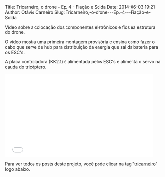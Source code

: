 Title: Tricarneiro, o drone - Ep. 4 - Fiação e Solda
Date: 2014-06-03 19:21
Author: Otávio Carneiro
Slug: Tricarneiro,-o-drone---Ep.-4---Fiação-e-Solda

Vídeo sobre a colocação dos componentes eletrônicos e fios na estrutura
do drone.

O vídeo mostra uma primeira montagem provisória e ensina como fazer o
cabo que serve de hub para distribuição da energia que sai da bateria
para os ESC's.

A placa controladora (KK2.1) é alimentada pelos ESC's e alimenta o servo
na cauda do tricóptero.

<iframe allowfullscreen frameborder="0" height="270" src="//www.youtube.com/embed/RjGQXH8p4R8" width="480"></iframe>

Para ver todos os posts deste projeto, você pode clicar na tag
"[tricarneiro](http://umcarneiro.blogspot.com.br/search/label/tricarneiro)"
logo abaixo.

